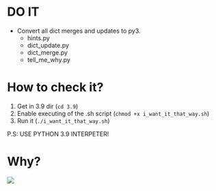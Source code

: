 # DO IT
* Convert all dict merges and updates to py3.
  * hints.py
  * dict_update.py
  * dict_merge.py
  * tell_me_why.py

# How to check it?
1. Get in 3.9 dir (`cd 3.9`)
2. Enable executing of the .sh script (`chmod +x i_want_it_that_way.sh`)
3. Run it (`./i_want_it_that_way.sh`)

P.S: USE PYTHON 3.9 INTERPETER!

# Why?
![](https://media.giphy.com/media/IeFNlbZymiaas/giphy.gif)
